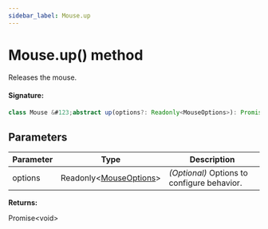 ```yaml
---
sidebar_label: Mouse.up
---
```


# Mouse.up() method

Releases the mouse.

#### Signature:

```typescript
class Mouse &#123;abstract up(options?: Readonly<MouseOptions>): Promise<void>;&#125;
```

## Parameters

| Parameter | Type                                                        | Description                                 |
| --------- | ----------------------------------------------------------- | ------------------------------------------- |
| options   | Readonly&lt;[MouseOptions](./puppeteer.mouseoptions.md)&gt; | _(Optional)_ Options to configure behavior. |

**Returns:**

Promise&lt;void&gt;
